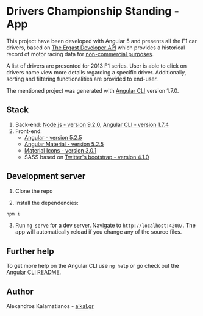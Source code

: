 # Drivers Championship Standing - App

This project have been developed with Angular 5 and presents all the F1 car drivers, based on [The Ergast Developer API](http://ergast.com/mrd) which provides a historical record of motor racing data for [non-commercial purposes](http://ergast.com/mrd/terms/).

A list of drivers are presented for 2013 F1 series. User is able to click on drivers name view more details regarding a specific driver. Additionally, sorting and filtering functionalities are provided to end-user.

The mentioned project was generated with [Angular CLI](https://github.com/angular/angular-cli) version 1.7.0.

## Stack

1. Back-end: [Node.js - version 9.2.0](http://nodejs.org/), [Angular CLI - version 1.7.4](https://github.com/angular/angular-cli)
2. Front-end:
    * [Angular - version 5.2.5](https://angular.io/)
    * [Angular Material - version 5.2.5](https://material.angular.io/)
    * [Material Icons - version 3.0.1](https://material.io/icons/)
    * SASS based on [Twitter's bootstrap - version 4.1.0](http://getbootstrap.com/)

## Development server

1. Clone the repo

2. Install the dependencies:

```bash
npm i
```

3. Run `ng serve` for a dev server. Navigate to `http://localhost:4200/`. The app will automatically reload if you change any of the source files.

## Further help

To get more help on the Angular CLI use `ng help` or go check out the [Angular CLI README](https://github.com/angular/angular-cli/blob/master/README.md).

## Author

Alexandros Kalamatianos - [alkal.gr](https://www.alkal.gr)
